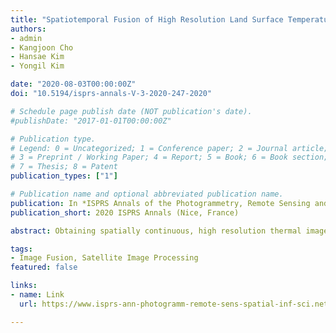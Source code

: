 ```yaml
---
title: "Spatiotemporal Fusion of High Resolution Land Surface Temperature Using Thermal Sharpened Images from Regression-based Urban Indices"
authors:
- admin
- Kangjoon Cho
- Hansae Kim
- Yongil Kim

date: "2020-08-03T00:00:00Z"
doi: "10.5194/isprs-annals-V-3-2020-247-2020"

# Schedule page publish date (NOT publication's date).
#publishDate: "2017-01-01T00:00:00Z"

# Publication type.
# Legend: 0 = Uncategorized; 1 = Conference paper; 2 = Journal article;
# 3 = Preprint / Working Paper; 4 = Report; 5 = Book; 6 = Book section;
# 7 = Thesis; 8 = Patent
publication_types: ["1"]

# Publication name and optional abbreviated publication name.
publication: In *ISPRS Annals of the Photogrammetry, Remote Sensing and Spatial Information Sciences*
publication_short: 2020 ISPRS Annals (Nice, France)

abstract: Obtaining spatially continuous, high resolution thermal images is crucial in order to effectively analyze heat-related phenomena in urban areas and the inherent high spatial and temporal variations. Spatiotemporal Fusion (STF) methods can be applied to enhance spatial and temporal resolutions simultaneously, but most STF approaches for the generation of Land Surface Temperature (LST) have not focused specifically on urban regions. This study therefore proposes a two-phase approach using Landsat 8 and MODIS images acquired on a study area in Beijing to first, investigate the sharpening of the fine resolution image input with urban-related spectral indices and second, to explore the potential of implementing the sharpened results into the Spatiotemporal Adaptive Data Fusion Algorithm for Temperature Mapping (SADFAT) to generate high spatiotemporal resolution LST images in urban areas. For this test, five urban indices were selected based on their correlation with brightness temperature. In the thermal sharpening phase, the Fractional Urban Cover (FUC) index was able to delineate spatial details in urban regions whilst maintaining its correlation with the original brightness temperature image. In the STF phase however, FUC sharpened results returned relatively high levels of correlation coefficient values up to 0.689, but suffered from the highest Root Mean Squared Error (RMSE) and Average Absolute Difference (AAD) values of 4.260 K and 2.928 K, respectively. In contrast, Normalized Difference Building Index (NDBI) sharpened results recorded the lowest RMSE and AAD values of 3.126 K and 2.325 K, but also the lowest CC values. However, STF results were effective in delineating fine spatial details, ultimately demonstrating the potential of using sharpened urban or built-up indices as a means to generate sharpened thermal images for urban areas, as well as for input images in the SADFAT algorithm. The results from this study can be used to further improve STF approaches for daily and spatially continuous mapping of LST in urban areas.

tags:
- Image Fusion, Satellite Image Processing
featured: false

links:
- name: Link
  url: https://www.isprs-ann-photogramm-remote-sens-spatial-inf-sci.net/V-3-2020/247/2020/

---
```

